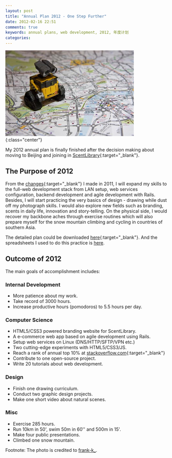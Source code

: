```yaml
---
layout: post
title: "Annual Plan 2012 - One Step Further"
date: 2012-02-16 22:51
comments: true
keywords: annual plans, web development, 2012, 年度计划
categories:
---
```

![img for 2012 plannings](/images/annual_2012.jpg){:class="center"}

My 2012 annual plan is finally finished after the decision making about moving to Beijing and joining in [ScentLibrary][link_to_demetercn]{:target="_blank"}.

## The Purpose of 2012
From the [changes][link_to_changes]{:target="_blank"} I made in 2011, I will expand my skills to the full-web development stack from LAN setup, web services configuration, backend development and agile development with Rails. Besides, I will start practicing the very basics of design - drawing while dust off my photograph skills. I would also explore new fields such as branding, scents in daily life, innovation and story-telling. On the physical side, I would recover my backbone aches through exercise routines which will also prepare myself for the snow mountain climbing and cycling in countries of southern Asia.

The detailed plan could be downloaded [here][link_to_2012_plan]{:target="_blank"}. And the spreadsheets I used to do this practice is [here][link_to_pms_sheet].

## Outcome of 2012
The main goals of accomplishment includes:

### Internal Development
* More patience about my work.
* Take record of 3000 hours.
* Increase productive hours (pomodoros) to 5.5 hours per day.

### Computer Science
* HTML5/CSS3 powered branding website for ScentLibrary.
* A e-commerce web app based on agile development using Rails.
* Setup web services on Linux (DNS/HTTP/SFTP/VPN etc.)
* Two cutting-edge experiments with HTML5/CSS3/JS.
* Reach a rank of annual top 10% at [stackoverflow.com][link_to_stackoverflow]{:target="_blank"}
* Contribute to one open-source project.
* Write 20 tutorials about web development.

### Design
* Finish one drawing curriculum.
* Conduct two graphic design projects.
* Make one short video about natural scenes.

### Misc
* Exercise 285 hours.
* Run 10km in 50', swim 50m in 60'' and 500m in 15'.
* Make four public presentations.
* Climbed one snow mountain.

Footnote: The photo is credited to [frank-k_](http://www.flickr.com/photos/flevasseur/).

[link_to_2012_plan]: /assets/download/2012_plans.pdf "2012 Annual Plans"
[link_to_demetercn]: http://demetercn.com/shop/index.html "ScentLibrary"
[link_to_changes]: /2011/12/annual-review/ "2011 Annual Reviews"
[link_to_stackoverflow]: http://http://stackoverflow.com/ "StackOverflow"
[link_to_pms_sheet]: /assets/download/toolkit_v2.zip "personal management toolkit"
